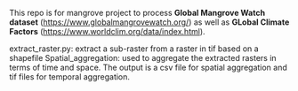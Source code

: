 This repo is for mangrove project to process **Global Mangrove Watch dataset** (https://www.globalmangrovewatch.org/) as well as **GLobal Climate Factors** (https://www.worldclim.org/data/index.html).

extract_raster.py: extract a sub-raster from a raster in tif based on a shapefile
Spatial_aggregation: used to aggregate the extracted rasters in terms of time and space. The output is a csv file for spatial aggregation and tif files for temporal aggregation.
